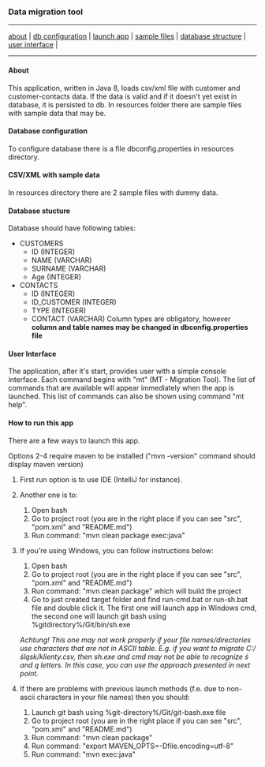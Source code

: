 ### Data migration tool

---

[about](#about) |
[db configuration](#dbconf) |
[launch app](#launch) |
[sample files](#samples) | 
[database structure](#schema) |
[user interface](#ui)  |

---

#### <a name="about"></a> About
This application, written in Java 8, loads csv/xml file with customer and customer-contacts data.
If the data is valid and if it doesn't yet exist in database, it is persisted to db.
In resources folder there are sample files with sample data that may be.  

#### <a name="dbconf"></a> Database configuration
To configure database there is a file dbconfig.properties in resources directory. 

#### <a name="samples"></a> CSV/XML with sample data
In resources directory there are 2 sample files with dummy data.

#### <a name="schema"></a> Database stucture
Database should have following tables:
- CUSTOMERS
    - ID (INTEGER)
    - NAME (VARCHAR)
    - SURNAME (VARCHAR)
    - Age (INTEGER)
- CONTACTS
    - ID (INTEGER)
    - ID_CUSTOMER (INTEGER)
    - TYPE (INTEGER)
    - CONTACT (VARCHAR)
Column types are obligatory, however **column and table names may be changed in dbconfig.properties file**

#### <a name="ui"></a> User Interface
The application, after it's start, provides user with a simple console interface.
Each command begins with "mt" (MT - Migration Tool).
The list of commands that are available will appear immediately when the app is launched.
This list of commands can also be shown using command "mt help".

#### <a name="launch"></a> How to run this app
There are a few ways to launch this app.

Options 2-4 require maven to be installed ("mvn -version" command should display maven version)

1. First run option is to use IDE (IntelliJ for instance).
2. Another one is to:
    1. Open bash
    2. Go to project root (you are in the right place if you can see "src", "pom.xml" and "README.md")
    3. Run command: "mvn clean package exec:java"
3. If you're using Windows, you can follow instructions below:
    1. Open bash
    2. Go to project root (you are in the right place if you can see "src", "pom.xml" and "README.md")
    3. Run command: "mvn clean package" which will build the project
    4. Go to just created target folder and find run-cmd.bat or run-sh.bat file and double click it. The first one will launch app in Windows cmd, the second one will launch git bash using %gitdirectory%/Git/bin/sh.exe  
    
     *Achtung! This one may not work properly if your file names/directories use characters that are not in ASCII table. E.g. if you want to migrate C:/śląsk/klienty.csv, then sh.exe and cmd may not be able to recognize ś and ą letters. In this case, you can use the approach presented in next point.*    
4. If there are problems with previous launch methods (f.e. due to non-ascii characters in your file names) then you should:
    1. Launch git bash using %git-directory%/Git/git-bash.exe file
    2. Go to project root (you are in the right place if you can see "src", "pom.xml" and "README.md")
    3. Run command: "mvn clean package"
    4. Run command: "export MAVEN_OPTS=-Dfile.encoding=utf-8"
    5. Run command: "mvn exec:java"